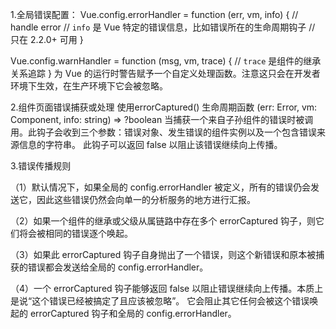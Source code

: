 1.全局错误配置：
   Vue.config.errorHandler = function (err, vm, info) {
     // handle error
     // `info` 是 Vue 特定的错误信息，比如错误所在的生命周期钩子
     // 只在 2.2.0+ 可用
   }

   Vue.config.warnHandler = function (msg, vm, trace) {
     // `trace` 是组件的继承关系追踪
   }
   为 Vue 的运行时警告赋予一个自定义处理函数。注意这只会在开发者环境下生效，在生产环境下它会被忽略。

2.组件页面错误捕获或处理
   使用errorCaptured() 生命周期函数
   (err: Error, vm: Component, info: string) => ?boolean
   当捕获一个来自子孙组件的错误时被调用。此钩子会收到三个参数：错误对象、发生错误的组件实例以及一个包含错误来源信息的字符串。
   此钩子可以返回 false 以阻止该错误继续向上传播。

3.错误传播规则

  （1）默认情况下，如果全局的 config.errorHandler 被定义，所有的错误仍会发送它，因此这些错误仍然会向单一的分析服务的地方进行汇报。

  （2）如果一个组件的继承或父级从属链路中存在多个 errorCaptured 钩子，则它们将会被相同的错误逐个唤起。

  （3）如果此 errorCaptured 钩子自身抛出了一个错误，则这个新错误和原本被捕获的错误都会发送给全局的 config.errorHandler。

  （4）一个 errorCaptured 钩子能够返回 false 以阻止错误继续向上传播。本质上是说“这个错误已经被搞定了且应该被忽略”。
     它会阻止其它任何会被这个错误唤起的 errorCaptured 钩子和全局的 config.errorHandler。